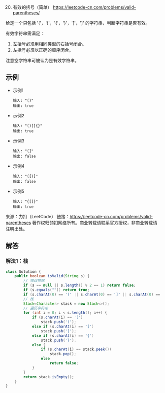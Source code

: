 20. 有效的括号（简单）
https://leetcode-cn.com/problems/valid-parentheses/

给定一个只包括 '('，')'，'{'，'}'，'['，']' 的字符串，判断字符串是否有效。

有效字符串需满足：

1. 左括号必须用相同类型的右括号闭合。
2. 左括号必须以正确的顺序闭合。

注意空字符串可被认为是有效字符串。

## 示例
* 示例1
    ```
    输入: "()"
    输出: true
    ```
* 示例2
    ```
    输入: "()[]{}"
    输出: true
    ```
* 示例3
    ```
    输入: "(]"
    输出: false
    ```
* 示例4
    ```
    输入: "([)]"
    输出: false
    ```
* 示例5
    ```
    输入: "{[]}"
    输出: true
    ```

来源：力扣（LeetCode）
链接：https://leetcode-cn.com/problems/valid-parentheses
著作权归领扣网络所有。商业转载请联系官方授权，非商业转载请注明出处。

## 解答
### 解法1：栈
```java
class Solution {
    public boolean isValid(String s) {
        // 错误排除
        if (s == null || s.length() % 2 == 1) return false;
        if (s.equals("")) return true;
        if (s.charAt(0) == ')' || s.charAt(0) == ']' || s.charAt(0) == '}') return false;
        // 栈
        Stack<Character> stack = new Stack<>();
        // 遍历字符串
        for (int i = 0; i < s.length(); i++) {
            if (s.charAt(i) == '(')
                stack.push(')');
            else if (s.charAt(i) == '[')
                stack.push(']');
            else if (s.charAt(i) == '{')
                stack.push('}');
            else {
                if (s.charAt(i) == stack.peek())
                    stack.pop();
                else
                    return false;
            }
        }
        return stack.isEmpty();
    }
}
```